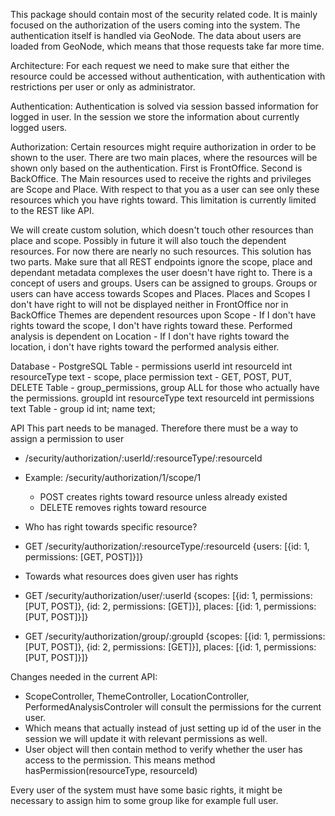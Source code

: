This package should contain most of the security related code. It is mainly focused on the authorization of the users
coming into the system. The authentication itself is handled via GeoNode. The data about users are loaded from GeoNode, which means that those requests take far more time. 

Architecture:
For each request we need to make sure that either the resource could be accessed without authentication, with
authentication with restrictions per user or only as administrator.

Authentication:
Authentication is solved via session bassed information for logged in user. In the session we store the information
about currently logged users.

Authorization:
Certain resources might require authorization in order to be shown to the user. There are two main places, where the
resources will be shown only based on the authentication. First is FrontOffice. Second is BackOffice.
The Main resources used to receive the rights and privileges are Scope and Place. With respect to that you as a user can
see only these resources which you have rights toward.
This limitation is currently limited to the REST like API.

We will create custom solution, which doesn't touch other resources than place and scope. Possibly in future it will also touch the dependent resources. For now there are nearly no such resources.
This solution has two parts. Make sure that all REST endpoints ignore the scope, place and dependant metadata complexes the user doesn't have right to.
There is a concept of users and groups. Users can be assigned to groups. Groups or users can have access towards Scopes and Places.
  Places and Scopes I don't have right to will not be displayed neither in FrontOffice nor in BackOffice
  Themes are dependent resources upon Scope - If I don't have rights toward the scope, I don't have rights toward these.
  Performed analysis is dependent on Location - If I don't have rights toward the location, i don't have rights toward the performed analysis either.

Database - PostgreSQL
Table - permissions
  userId int
  resourceId int
  resourceType text - scope, place
  permission text - GET, POST, PUT, DELETE
Table - group_permissions, group ALL for those who actually have the permissions.
  groupId int
  resourceType text
  resourceId int
  permissions text
Table - group
  id int;
  name text;

API
This part needs to be managed. Therefore there must be a way to assign a permission to user
 - /security/authorization/:userId/:resourceType/:resourceId
 - Example: /security/authorization/1/scope/1
   - POST creates rights toward resource unless already existed
   - DELETE removes rights toward resource

 - Who has right towards specific resource?
 - GET /security/authorization/:resourceType/:resourceId
   {users: [{id: 1, permissions: [GET, POST]}]}

 - Towards what resources does given user has rights
 - GET /security/authorization/user/:userId
   {scopes: [{id: 1, permissions: [PUT, POST]}, {id: 2, permissions: [GET]}], places: [{id: 1, permissions: [PUT, POST]}]}
 - GET /security/authorization/group/:groupId
   {scopes: [{id: 1, permissions: [PUT, POST]}, {id: 2, permissions: [GET]}], places: [{id: 1, permissions: [PUT, POST]}]}

Changes needed in the current API:
 - ScopeController, ThemeController, LocationController, PerformedAnalysisControler will consult the permissions for the current user.
 - Which means that actually instead of just setting up id of the user in the session we will update it with relevant
   permissions as well.
 - User object will then contain method to verify whether the user has access to the permission. This means method
   hasPermission(resourceType, resourceId)
   
Every user of the system must have some basic rights, it might be necessary to assign him to some group like for example full user.